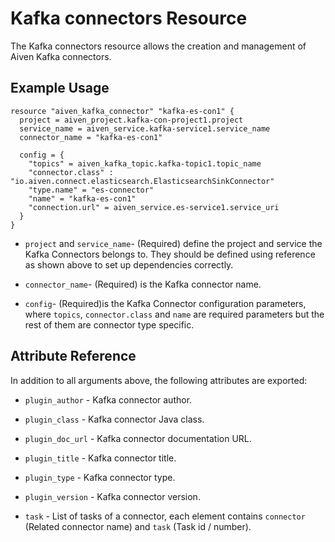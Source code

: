 # Kafka connectors Resource

The Kafka connectors resource allows the creation and management of Aiven Kafka connectors.

## Example Usage

```hcl
resource "aiven_kafka_connector" "kafka-es-con1" {
  project = aiven_project.kafka-con-project1.project
  service_name = aiven_service.kafka-service1.service_name
  connector_name = "kafka-es-con1"

  config = {
    "topics" = aiven_kafka_topic.kafka-topic1.topic_name
    "connector.class" : "io.aiven.connect.elasticsearch.ElasticsearchSinkConnector"
    "type.name" = "es-connector"
    "name" = "kafka-es-con1"
    "connection.url" = aiven_service.es-service1.service_uri
  }
}
```


* `project` and `service_name`- (Required) define the project and service the Kafka Connectors belongs to. 
They should be defined using reference as shown above to set up dependencies correctly.

* `connector_name`- (Required) is the Kafka connector name.

* `config`- (Required)is the Kafka Connector configuration parameters, where `topics`, `connector.class` and `name` 
are required parameters but the rest of them are connector type specific.

## Attribute Reference

In addition to all arguments above, the following attributes are exported:

* `plugin_author` - Kafka connector author.

* `plugin_class` - Kafka connector Java class.

* `plugin_doc_url` - Kafka connector documentation URL.

* `plugin_title` - Kafka connector title.

* `plugin_type` - Kafka connector type.

* `plugin_version` - Kafka connector version.

* `task` - List of tasks of a connector, each element contains `connector` 
(Related connector name) and `task` (Task id / number).